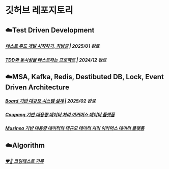 # 깃허브 레포지토리

## ☁️Test Driven Development

##### [테스트 주도 개발 시작하기, 최범균](https://github.com/JasonSong97/test-driven-development) | 2025/01 완료
##### [TDD와 동시성을 테스트하는 프로젝트](https://github.com/JasonSong97?tab=repositories) | 2024/12 완료

## ☁️MSA, Kafka, Redis, Destibuted DB, Lock, Event Driven Architecture

##### [Board 기반 대규모 시스템 설계](https://github.com/JasonSong97/system-design-architecture-board) | 2025/02 완료
##### [Coupang 기반 대용량 데이터 처리 이커머스 데이터 플랫폼](https://github.com/JasonSong97/system-design-architecture-coupang)
##### [Musinsa 기반 대용량 데이터와 대규모 데이터 처리 이커머스 데이터 플랫폼](https://github.com/JasonSong97/system-design-architecture-musinsa)

## ☁️Algorithm

##### [❤️‍🔥 코딩테스트 기록](https://github.com/JasonSong97/codingtest)

